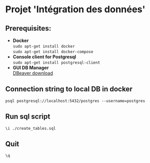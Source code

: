 # Projet 'Intégration des données'

## Prerequisites:

* __Docker__  
`sudo apt-get install docker`  
`sudo apt-get install docker-compose`  
* __Console client for Postgresql__  
`sudo apt-get install postgresql-client`
* __GUI DB Manager__  
[DBeaver download](https://dbeaver.io/download/)

## Connection string to local DB in docker  
`psql postgresql://localhost:5432/postgres --username=postgres`

## Run sql script  
`\i ./create_tables.sql`

## Quit  
`\q`